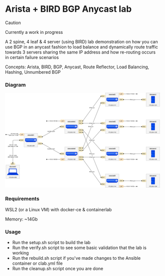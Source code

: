 # Arista + BIRD BGP Anycast lab

> [!CAUTION]
> Currently a work in progress 

A 2 spine, 4 leaf & 4 server (using BIRD) lab demonstration on how you can use BGP in an anycast fashion to load balance and dynamically route traffic towards 3 servers sharing the same IP address and how re-routing occurs in certain failure scenarios

Concepts: Arista, BIRD, BGP, Anycast, Route Reflector, Load Balancing, Hashing, Unnumbered BGP

### Diagram

![Network Diagram](./ceos-anycast.drawio.svg)

### Requirements

WSL2 (or a Linux VM) with docker-ce & containerlab

Memory: ~14Gb

### Usage

- Run the setup.sh script to build the lab
- Run the verify.sh script to see some basic validation that the lab is working
- Run the rebuild.sh script if you've made changes to the Ansible container or clab.yml file
- Run the cleanup.sh script once you are done